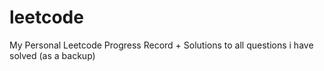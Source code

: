 # leetcode
My Personal Leetcode Progress Record + Solutions to all questions i have solved (as a backup)
